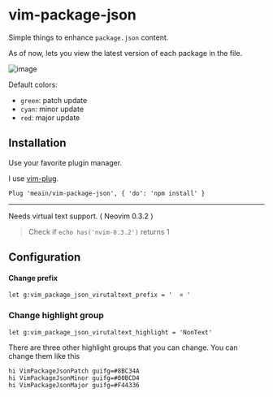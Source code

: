 # vim-package-json

Simple things to enhance `package.json` content.

As of now, lets you view the latest version of each package in the file.

![image](https://i.imgur.com/5VDcOwE.png)

Default colors:

- `green`: patch update
- `cyan`: minor update
- `red`: major update

## Installation

Use your favorite plugin manager.

I use [vim-plug](https://github.com/junegunn/vim-plug).
```vim
Plug 'meain/vim-package-json', { 'do': 'npm install' }
```

----

Needs virtual text support. ( Neovim 0.3.2 )
> Check if `echo has('nvim-0.3.2')` returns 1

## Configuration

#### Change prefix

```
let g:vim_package_json_virutaltext_prefix = '  ¤ '
```

### Change highlight group

```
let g:vim_package_json_virutaltext_highlight = 'NonText'
```

There are three other highlight groups that you can change.
You can change them like this

```
hi VimPackageJsonPatch guifg=#8BC34A
hi VimPackageJsonMinor guifg=#00BCD4
hi VimPackageJsonMajor guifg=#F44336
```



